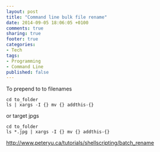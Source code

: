 ```yaml
---
layout: post
title: "Command line bulk file rename"
date: 2014-09-05 18:06:05 +0100
comments: true
sharing: true
footer: true
categories: 
- Tech
tags:
- Programming
- Command Line
published: false
---
```


To prepend to to filenames

    cd to_folder
    ls | xargs -I {} mv {} addthis-{}

or target jpgs

    cd to_folder
    ls *.jpg | xargs -I {} mv {} addthis-{}



http://www.peteryu.ca/tutorials/shellscripting/batch_rename
